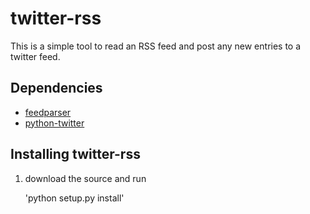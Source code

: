 twitter-rss
==================

This is a simple tool to read an RSS feed and post any new entries to a 
twitter feed.

Dependencies
------------
* [feedparser](http://www.feedparser.org/)
* [python-twitter](http://code.google.com/p/python-twitter/)

Installing twitter-rss
-----------------------------

1.  download the source and run 

       'python setup.py install'
